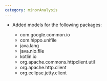 ```yaml
---
category: minorAnalysis
---
```

* Added models for the following packages:

  * com.google.common.io
  * com.hippo.unifile
  * java.lang
  * java.nio.file
  * kotlin.io
  * org.apache.commons.httpclient.util
  * org.apache.http.client
  * org.eclipse.jetty.client
